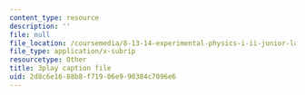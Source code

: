 ```yaml
---
content_type: resource
description: ''
file: null
file_location: /coursemedia/8-13-14-experimental-physics-i-ii-junior-lab-fall-2016-spring-2017/2d8c6e1688b8f71906e990384c7096e6_gcs7PQaQeS4.srt
file_type: application/x-subrip
resourcetype: Other
title: 3play caption file
uid: 2d8c6e16-88b8-f719-06e9-90384c7096e6
---
```

